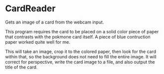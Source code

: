 # CardReader
Gets an image of a card from the webcam input.

This program requires the card to be placed on a solid color piece of paper that contrasts with the pokmone card itself. 
A piece of blue contruction paper worked quite well for me. 

This will take an image, crop it to the colored paper, then look for the card within that, so the background does not need to fill the entire image.
It will correct for perspective, write the card image to a file, and also output the title of the card. 
